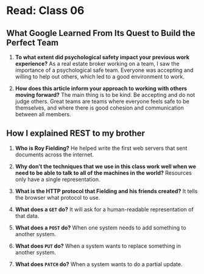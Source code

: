 # Read: Class 06  

## What Google Learned From Its Quest to Build the Perfect Team

1. **To what extent did psychological safety impact your previous work experience?** As a real estate broker working on a team, I saw the importance of a psychological safe team. Everyone was accepting and willing to help out others, which led to a good environment to work.

2. **How does this article inform your approach to working with others moving forward?** The main thing is to be kind. Be accepting and do not judge others. Great teams are teams where everyone feels safe to be themselves, and where there is good cohesion and communication between all members.

## How I explained REST to my brother

1. **Who is Roy Fielding?** He helped write the first web servers that sent documents across the internet.

2. **Why don’t the techniques that we use in this class work well when we need to be able to talk to all of the machines in the world?** Resources only have a single representation.

3. **What is the HTTP protocol that Fielding and his friends created?** It tells the browser what protocol to use.

4. **What does a `GET` do?** It will ask for a human-readable representation of that data.

5. **What does a `POST` do?** When one system needs to add something to another system.

6. **What does `PUT` do?** When a system wants to replace something in another system.

7. **What does `PATCH` do?** When a system wants to do a partial update.
